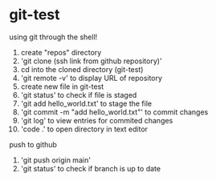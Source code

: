 # git-test

using git through the shell!

1. create "repos" directory
2. 'git clone (ssh link from github repository)'
3. cd into the cloned directory (git-test)
4. 'git remote -v' to display URL of repository
5. create new file in git-test
6. 'git status' to check if file is staged
7. 'git add hello_world.txt' to stage the file
8. 'git commit -m "add hello_world.txt"' to commit changes
9. 'git log' to view entries for commited changes
10. 'code .' to open directory in text editor

push to github

1. 'git push origin main'
2. 'git status' to check if branch is up to date
